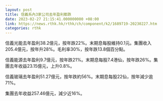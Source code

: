 ```yaml
---
layout: post
title: 信義系內3家公司去年盈利都跌
date: 2023-02-27 21:15:41.000000000 +08:00
link: https://news.rthk.hk/rthk/ch/component/k2/1689719-20230227.htm
categories: rthk
---
```


信義光能去年盈利38.2億元，按年跌22%。末期息每股維持0.1元。集團收入205.4億元，按年升28%。毛利率30%，按年跌13.8個百分點。

信義能源去年盈利9.7億元，按年跌21%。末期息每股7.4港仙，按年跌26%。集團去年收益23.15億元，上升0.8%。

信義玻璃去年盈利51.27億元，按年跌約56%。末期息每股22仙，按年減少逾71%。

集團去年收益257.46億元，減少近16%。
